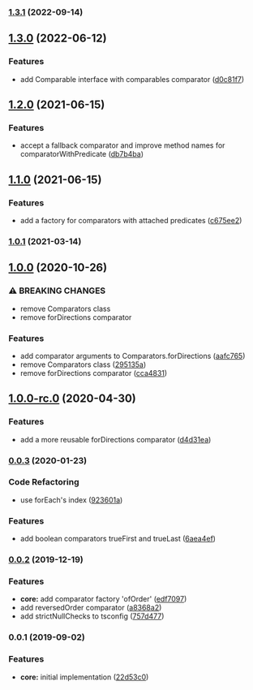 
### [1.3.1](https://github.com/JanMalch/comparing/compare/v1.3.0...v1.3.1) (2022-09-14)

## [1.3.0](https://github.com/JanMalch/comparing/compare/v1.2.0...v1.3.0) (2022-06-12)


### Features

* add Comparable interface with comparables comparator ([d0c81f7](https://github.com/JanMalch/comparing/commit/d0c81f72b11b88a0523ad9eaa8881f05b4a703d6))

## [1.2.0](https://github.com/JanMalch/comparing/compare/v1.1.0...v1.2.0) (2021-06-15)


### Features

* accept a fallback comparator and improve method names for comparatorWithPredicate ([db7b4ba](https://github.com/JanMalch/comparing/commit/db7b4ba725d46f46d70409ed95bb2500b44eb33a))

## [1.1.0](https://github.com/JanMalch/comparing/compare/v1.0.1...v1.1.0) (2021-06-15)


### Features

* add a factory for comparators with attached predicates ([c675ee2](https://github.com/JanMalch/comparing/commit/c675ee266ca2adbd3f16808cf7bc895c559825de))

### [1.0.1](https://github.com/JanMalch/comparing/compare/v1.0.0...v1.0.1) (2021-03-14)

## [1.0.0](https://github.com/JanMalch/comparing/compare/v1.0.0-rc.0...v1.0.0) (2020-10-26)

### ⚠ BREAKING CHANGES

- remove Comparators class
- remove forDirections comparator

### Features

- add comparator arguments to Comparators.forDirections ([aafc765](https://github.com/JanMalch/comparing/commit/aafc76572b75aef540b083ac67adeaea16f960f7))
- remove Comparators class ([295135a](https://github.com/JanMalch/comparing/commit/295135a1f98f0e190dd2af877695c2cd187ead00))
- remove forDirections comparator ([cca4831](https://github.com/JanMalch/comparing/commit/cca483195a69ba942c069c7fbff2211c4e084940))

## [1.0.0-rc.0](https://github.com/JanMalch/comparing/compare/v0.0.3...v1.0.0-rc.0) (2020-04-30)

### Features

- add a more reusable forDirections comparator ([d4d31ea](https://github.com/JanMalch/comparing/commit/d4d31ea85d77c7eade4605267d3e840d24574a99))

### [0.0.3](https://github.com/JanMalch/comparing/compare/v0.0.2...v0.0.3) (2020-01-23)

### Code Refactoring

- use forEach's index ([923601a](https://github.com/JanMalch/comparing/commit/923601a))

### Features

- add boolean comparators trueFirst and trueLast ([6aea4ef](https://github.com/JanMalch/comparing/commit/6aea4ef))

### [0.0.2](https://github.com/JanMalch/comparing/compare/v0.0.1...v0.0.2) (2019-12-19)

### Features

- **core:** add comparator factory 'ofOrder' ([edf7097](https://github.com/JanMalch/comparing/commit/edf7097))
- add reversedOrder comparator ([a8368a2](https://github.com/JanMalch/comparing/commit/a8368a2))
- add strictNullChecks to tsconfig ([757d477](https://github.com/JanMalch/comparing/commit/757d477))

### 0.0.1 (2019-09-02)

### Features

- **core:** initial implementation ([22d53c0](https://github.com/JanMalch/comparing/commit/22d53c0))
